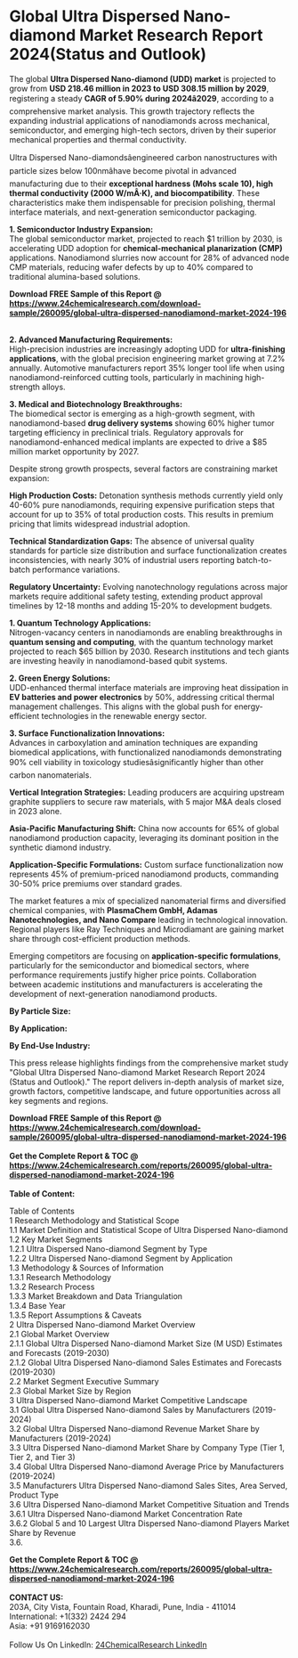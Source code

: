<h1>Global Ultra Dispersed Nano-diamond Market Research Report 2024(Status and Outlook)</h1><p>The global <strong>Ultra Dispersed Nano-diamond (UDD) market</strong> is projected to grow from <strong>USD 218.46 million in 2023 to USD 308.15 million by 2029</strong>, registering a steady <strong>CAGR of 5.90% during 2024â2029</strong>, according to a comprehensive market analysis. This growth trajectory reflects the expanding industrial applications of nanodiamonds across mechanical, semiconductor, and emerging high-tech sectors, driven by their superior mechanical properties and thermal conductivity.</p><p>Ultra Dispersed Nano-diamondsâengineered carbon nanostructures with particle sizes below 100nmâhave become pivotal in advanced manufacturing due to their <strong>exceptional hardness (Mohs scale 10), high thermal conductivity (2000 W/mÂ·K), and biocompatibility</strong>. These characteristics make them indispensable for precision polishing, thermal interface materials, and next-generation semiconductor packaging.</p><p><strong>1. Semiconductor Industry Expansion:</strong><br>
The global semiconductor market, projected to reach $1 trillion by 2030, is accelerating UDD adoption for <strong>chemical-mechanical planarization (CMP)</strong> applications. Nanodiamond slurries now account for 28% of advanced node CMP materials, reducing wafer defects by up to 40% compared to traditional alumina-based solutions.</p><div><b>Download FREE Sample of this Report @ 
            <a href="https://www.24chemicalresearch.com/download-sample/260095/global-ultra-dispersed-nanodiamond-market-2024-196">
            https://www.24chemicalresearch.com/download-sample/260095/global-ultra-dispersed-nanodiamond-market-2024-196</a></b></div><br><p><strong>2. Advanced Manufacturing Requirements:</strong><br>
High-precision industries are increasingly adopting UDD for <strong>ultra-finishing applications</strong>, with the global precision engineering market growing at 7.2% annually. Automotive manufacturers report 35% longer tool life when using nanodiamond-reinforced cutting tools, particularly in machining high-strength alloys.</p><p><strong>3. Medical and Biotechnology Breakthroughs:</strong><br>
The biomedical sector is emerging as a high-growth segment, with nanodiamond-based <strong>drug delivery systems</strong> showing 60% higher tumor targeting efficiency in preclinical trials. Regulatory approvals for nanodiamond-enhanced medical implants are expected to drive a $85 million market opportunity by 2027.</p><p>Despite strong growth prospects, several factors are constraining market expansion:</p><p><strong>High Production Costs:</strong> Detonation synthesis methods currently yield only 40-60% pure nanodiamonds, requiring expensive purification steps that account for up to 35% of total production costs. This results in premium pricing that limits widespread industrial adoption.</p><p><strong>Technical Standardization Gaps:</strong> The absence of universal quality standards for particle size distribution and surface functionalization creates inconsistencies, with nearly 30% of industrial users reporting batch-to-batch performance variations.</p><p><strong>Regulatory Uncertainty:</strong> Evolving nanotechnology regulations across major markets require additional safety testing, extending product approval timelines by 12-18 months and adding 15-20% to development budgets.</p><p><strong>1. Quantum Technology Applications:</strong><br>
Nitrogen-vacancy centers in nanodiamonds are enabling breakthroughs in <strong>quantum sensing and computing</strong>, with the quantum technology market projected to reach $65 billion by 2030. Research institutions and tech giants are investing heavily in nanodiamond-based qubit systems.</p><p><strong>2. Green Energy Solutions:</strong><br>
UDD-enhanced thermal interface materials are improving heat dissipation in <strong>EV batteries and power electronics</strong> by 50%, addressing critical thermal management challenges. This aligns with the global push for energy-efficient technologies in the renewable energy sector.</p><p><strong>3. Surface Functionalization Innovations:</strong><br>
Advances in carboxylation and amination techniques are expanding biomedical applications, with functionalized nanodiamonds demonstrating 90% cell viability in toxicology studiesâsignificantly higher than other carbon nanomaterials.</p><p><strong>Vertical Integration Strategies:</strong> Leading producers are acquiring upstream graphite suppliers to secure raw materials, with 5 major M&amp;A deals closed in 2023 alone.</p><p><strong>Asia-Pacific Manufacturing Shift:</strong> China now accounts for 65% of global nanodiamond production capacity, leveraging its dominant position in the synthetic diamond industry.</p><p><strong>Application-Specific Formulations:</strong> Custom surface functionalization now represents 45% of premium-priced nanodiamond products, commanding 30-50% price premiums over standard grades.</p><p>The market features a mix of specialized nanomaterial firms and diversified chemical companies, with <strong>PlasmaChem GmbH, Adamas Nanotechnologies, and Nano Compare</strong> leading in technological innovation. Regional players like Ray Techniques and Microdiamant are gaining market share through cost-efficient production methods.</p><p>Emerging competitors are focusing on <strong>application-specific formulations</strong>, particularly for the semiconductor and biomedical sectors, where performance requirements justify higher price points. Collaboration between academic institutions and manufacturers is accelerating the development of next-generation nanodiamond products.</p><p><strong>By Particle Size:</strong></p><p><strong>By Application:</strong></p><p><strong>By End-Use Industry:</strong></p><p>This press release highlights findings from the comprehensive market study "Global Ultra Dispersed Nano-diamond Market Research Report 2024 (Status and Outlook)." The report delivers in-depth analysis of market size, growth factors, competitive landscape, and future opportunities across all key segments and regions.</p><div><b>Download FREE Sample of this Report @ 
            <a href="https://www.24chemicalresearch.com/download-sample/260095/global-ultra-dispersed-nanodiamond-market-2024-196">
            https://www.24chemicalresearch.com/download-sample/260095/global-ultra-dispersed-nanodiamond-market-2024-196</a></b></div><br><div><b>Get the Complete Report & TOC @ 
            <a href="https://www.24chemicalresearch.com/reports/260095/global-ultra-dispersed-nanodiamond-market-2024-196">
            https://www.24chemicalresearch.com/reports/260095/global-ultra-dispersed-nanodiamond-market-2024-196</a></b></div><br>
            <b>Table of Content:</b><p>Table of Contents<br />
1 Research Methodology and Statistical Scope<br />
1.1 Market Definition and Statistical Scope of Ultra Dispersed Nano-diamond<br />
1.2 Key Market Segments<br />
1.2.1 Ultra Dispersed Nano-diamond Segment by Type<br />
1.2.2 Ultra Dispersed Nano-diamond Segment by Application<br />
1.3 Methodology & Sources of Information<br />
1.3.1 Research Methodology<br />
1.3.2 Research Process<br />
1.3.3 Market Breakdown and Data Triangulation<br />
1.3.4 Base Year<br />
1.3.5 Report Assumptions & Caveats<br />
2 Ultra Dispersed Nano-diamond Market Overview<br />
2.1 Global Market Overview<br />
2.1.1 Global Ultra Dispersed Nano-diamond Market Size (M USD) Estimates and Forecasts (2019-2030)<br />
2.1.2 Global Ultra Dispersed Nano-diamond Sales Estimates and Forecasts (2019-2030)<br />
2.2 Market Segment Executive Summary<br />
2.3 Global Market Size by Region<br />
3 Ultra Dispersed Nano-diamond Market Competitive Landscape<br />
3.1 Global Ultra Dispersed Nano-diamond Sales by Manufacturers (2019-2024)<br />
3.2 Global Ultra Dispersed Nano-diamond Revenue Market Share by Manufacturers (2019-2024)<br />
3.3 Ultra Dispersed Nano-diamond Market Share by Company Type (Tier 1, Tier 2, and Tier 3)<br />
3.4 Global Ultra Dispersed Nano-diamond Average Price by Manufacturers (2019-2024)<br />
3.5 Manufacturers Ultra Dispersed Nano-diamond Sales Sites, Area Served, Product Type<br />
3.6 Ultra Dispersed Nano-diamond Market Competitive Situation and Trends<br />
3.6.1 Ultra Dispersed Nano-diamond Market Concentration Rate<br />
3.6.2 Global 5 and 10 Largest Ultra Dispersed Nano-diamond Players Market Share by Revenue<br />
3.6.</p><div><b>Get the Complete Report & TOC @ 
            <a href="https://www.24chemicalresearch.com/reports/260095/global-ultra-dispersed-nanodiamond-market-2024-196">
            https://www.24chemicalresearch.com/reports/260095/global-ultra-dispersed-nanodiamond-market-2024-196</a></b></div><br><b>CONTACT US:</b><br>
            203A, City Vista, Fountain Road, Kharadi, Pune, India - 411014<br>
            International: +1(332) 2424 294<br>
            Asia: +91 9169162030 <br><br>
            Follow Us On LinkedIn: <a href="https://www.linkedin.com/company/24chemicalresearch/">24ChemicalResearch LinkedIn</a>